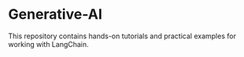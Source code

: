# Generative-AI
This repository contains hands-on tutorials and practical examples for working with LangChain.

